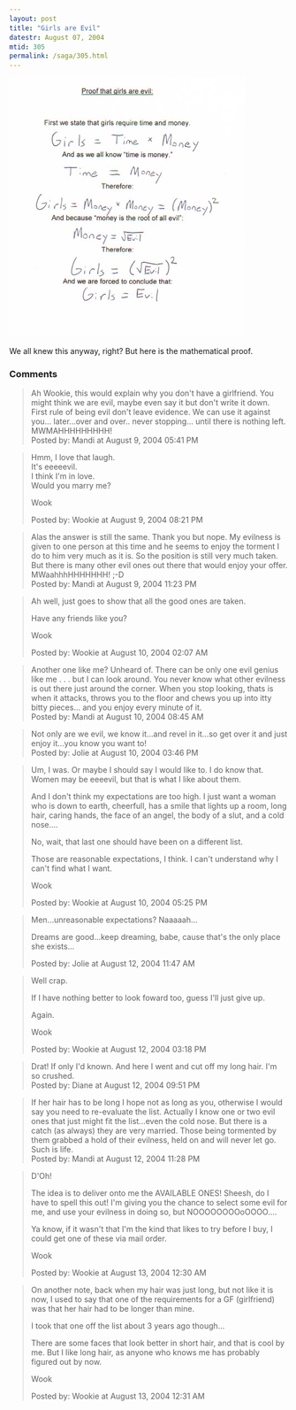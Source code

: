 ```yaml
---
layout: post
title: "Girls are Evil"
datestr: August 07, 2004
mtid: 305
permalink: /saga/305.html
---
```

<img alt="GirlsEvil.jpg" src="/pics/GirlsEvil.jpg" width="426" height="469" border="0" />

We all knew this anyway, right?  But here is the mathematical proof.

### Comments

<blockquote>
Ah Wookie, this would explain why you don't have a girlfriend.  You might think we are evil, maybe even say it but don't write it down. First rule of being evil don't leave evidence. We can use it against you... later...over and over.. never stopping... until there is nothing left.  MWMAHHHHHHHHH! 
<div class="comment-meta">Posted by: Mandi at August  9, 2004 05:41 PM</div> </blockquote>

<blockquote>
Hmm, I love that laugh.<br />
It's eeeeevil.<br />
I think I'm in love.<br />
Would you marry me?

Wook
<div class="comment-meta">Posted by: Wookie at August  9, 2004 08:21 PM</div> </blockquote>

<blockquote>
Alas the answer is still the same.  Thank you but nope. My evilness is given to one person at this time and he seems to enjoy the torment I do to him very much as it is. So the position is still very much taken.  But there is many other evil ones out there that would enjoy your offer.  MWaahhhHHHHHHH! ;-D
<div class="comment-meta">Posted by: Mandi at August  9, 2004 11:23 PM</div> </blockquote>

<blockquote>
Ah well, just goes to show that all the good ones are taken. 

Have any friends like you?

Wook
<div class="comment-meta">Posted by: Wookie at August 10, 2004 02:07 AM</div> </blockquote>

<blockquote>
Another one like me? Unheard of. There can be only one evil genius like me . . . but I can look around. You never know what other evilness is out there just around the corner.  When you stop looking, thats is when it attacks, throws you to the floor and chews you up into itty bitty pieces... and you enjoy every minute of it. 
<div class="comment-meta">Posted by: Mandi at August 10, 2004 08:45 AM</div> </blockquote>

<blockquote>
Not only are we evil, we know it...and revel in it...so get over it and just enjoy it...you know you want to!
<div class="comment-meta">Posted by: Jolie at August 10, 2004 03:46 PM</div> </blockquote>

<blockquote>
Um, I was.  Or maybe I should say I would like to.  I do know that.  Women may be eeeevil, but that is what I like about them.

And I don't think my expectations are too high.  I just want a woman who is down to earth, cheerfull, has a smile that lights up a room, long hair, caring hands, the face of an angel, the body of a slut, and a cold nose....

No, wait, that last one should have been on a different list.

Those are reasonable expectations, I think.  I can't understand why I can't find what I want.

Wook
<div class="comment-meta">Posted by: Wookie at August 10, 2004 05:25 PM</div> </blockquote>

<blockquote>
Men...unreasonable expectations?  Naaaaah...

Dreams are good...keep dreaming, babe, cause that's the only place she exists...
<div class="comment-meta">Posted by: Jolie at August 12, 2004 11:47 AM</div> </blockquote>

<blockquote>
Well crap.

If I have nothing better to look foward too, guess I'll just give up.

Again.

Wook
<div class="comment-meta">Posted by: Wookie at August 12, 2004 03:18 PM</div> </blockquote>

<blockquote>
Drat! If only I'd known. And here I went and cut off my long hair. I'm so crushed.
<div class="comment-meta">Posted by: Diane at August 12, 2004 09:51 PM</div> </blockquote>

<blockquote>
If her hair has to be long I hope not as long as you, otherwise I would say you need to re-evaluate the list.  Actually I know one or two evil ones that just might fit the list...even the cold nose.  But there is a catch (as always) they are very married.  Those being tormented by them grabbed a hold of their evilness, held on and will never let go. Such is life. 
<div class="comment-meta">Posted by: Mandi at August 12, 2004 11:28 PM</div> </blockquote>

<blockquote>
D'Oh!

The idea is to deliver onto me the AVAILABLE ONES!  Sheesh, do I have to spell this out!  I'm giving you the chance to select some evil for me, and use your evilness in doing so, but NOOOOOOOOoOOOO....

Ya know, if it wasn't that I'm the kind that likes to try before I buy, I could get one of these via mail order.

Wook
<div class="comment-meta">Posted by: Wookie at August 13, 2004 12:30 AM</div> </blockquote>

<blockquote>
On another note, back when my hair was just long, but not like it is now, I used to say that one of the requirements for a GF (girlfriend) was that her hair had to be longer than mine.

I took that one off the list about 3 years ago though...

There are some faces that look better in short hair, and that is cool by me.  But I like long hair, as anyone who knows me has probably figured out by now.

Wook
<div class="comment-meta">Posted by: Wookie at August 13, 2004 12:31 AM</div> </blockquote>

